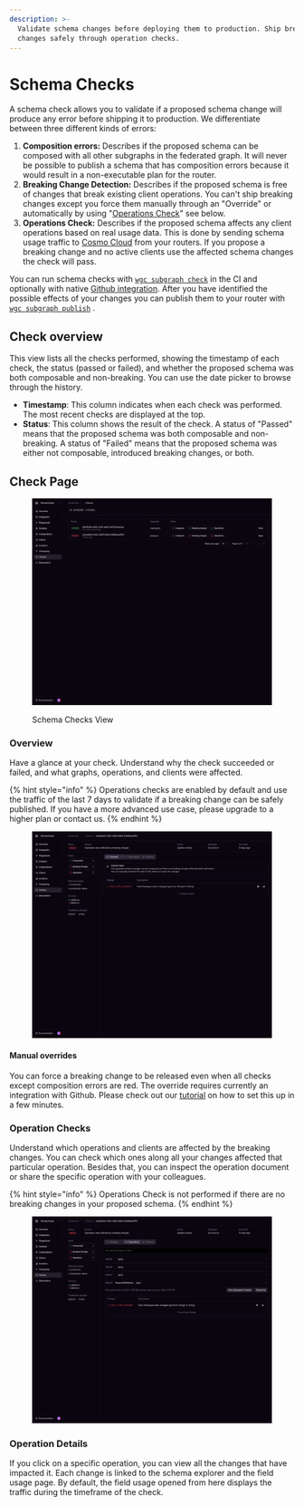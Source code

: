 ```yaml
---
description: >-
  Validate schema changes before deploying them to production. Ship breaking
  changes safely through operation checks.
---
```


# Schema Checks

A schema check allows you to validate if a proposed schema change will produce any error before shipping it to production. We differentiate between three different kinds of errors:

1. **Composition errors:** Describes if the proposed schema can be composed with all other subgraphs in the federated graph. It will never be possible to publish a schema that has composition errors because it would result in a non-executable plan for the router.
2. **Breaking Change Detection:** Describes if the proposed schema is free of changes that break existing client operations. You can't ship breaking changes except you force them manually through an "Override" or automatically by using "[Operations Check](schema-checks.md#operation-checks)" see below.
3. **Operations Check:** Describes if the proposed schema affects any client operations based on real usage data. This is done by sending schema usage traffic to [Cosmo Cloud](../deployments-and-hosting/cosmo-cloud.md) from your routers. If you propose a breaking change and no active clients use the affected schema changes the check will pass.

You can run schema checks with [`wgc subgraph check`](../cli/subgraph/check.md) in the CI and optionally with native [Github integration](../tutorial/pr-based-workflow-for-federation.md). After you have identified the possible effects of your changes you can publish them to your router with [`wgc subgraph publish`](../cli/subgraph/publish.md)  .

## Check overview

This view lists all the checks performed, showing the timestamp of each check, the status (passed or failed), and whether the proposed schema was both composable and non-breaking. You can use the date picker to browse through the history.



* **Timestamp**: This column indicates when each check was performed. The most recent checks are displayed at the top.
* **Status**: This column shows the result of the check. A status of "Passed" means that the proposed schema was both composable and non-breaking. A status of "Failed" means that the proposed schema was either not composable, introduced breaking changes, or both.

## Check Page

<figure><img src="../.gitbook/assets/schema-checks.png" alt=""><figcaption><p>Schema Checks View</p></figcaption></figure>

### Overview

Have a glance at your check. Understand why the check succeeded or failed, and what graphs, operations, and clients were affected.

{% hint style="info" %}
Operations checks are enabled by default and use the traffic of the last 7 days to validate if a breaking change can be safely published. If you have a more advanced use case, please upgrade to a higher plan or contact us.
{% endhint %}

<figure><img src="../.gitbook/assets/schema-check-detail.png" alt=""><figcaption></figcaption></figure>

#### Manual overrides

You can force a breaking change to be released even when all checks except composition errors are red. The override requires currently an integration with Github. Please check out our [tutorial](../tutorial/pr-based-workflow-for-federation.md) on how to set this up in a few minutes.

### Operation Checks

Understand which operations and clients are affected by the breaking changes. You can check which ones along all your changes affected that particular operation. Besides that, you can inspect the operation document or share the specific operation with your colleagues.

{% hint style="info" %}
Operations Check is not performed if there are no breaking changes in your proposed schema.
{% endhint %}

<figure><img src="../.gitbook/assets/schema-check-detail-operations.png" alt=""><figcaption></figcaption></figure>

### Operation Details

If you click on a specific operation, you can view all the changes that have impacted it. Each change is linked to the schema explorer and the field usage page. By default, the field usage opened from here displays the traffic during the timeframe of the check.

